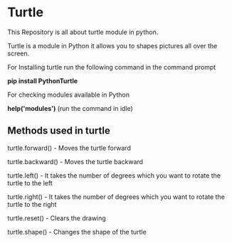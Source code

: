 # Turtle

This Repository is all about turtle module in python.

Turtle is a module in Python it allows you to shapes pictures all over the screen.

For Installing turtle run the following command in the command prompt

**pip install PythonTurtle**

For checking modules available in Python

**help('modules')** (run the command in idle)

## Methods used in turtle

turtle.forward()     -     Moves the turtle forward

turtle.backward()    -     Moves the turtle backward

turtle.left()        -     It takes the number of degrees which you want to rotate the turtle to the left

turtle.right()       -     It takes the number of degrees which you want to rotate the turtle to the right

turtle.reset()       -     Clears the drawing

turtle.shape()       -     Changes the shape of the turtle

